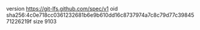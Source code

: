 version https://git-lfs.github.com/spec/v1
oid sha256:4c0e718cc0361232681b6e9b610dd16c8737974a7c8c79d77c3984571226219f
size 9103

